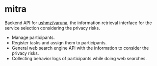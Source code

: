# mitra

Backend API for [ushmz/varuna](https://github.com/ushmz/varuna), the information retrieval interface for the service selection considering the privacy risks.

- Manage participants.
- Register tasks and assign them to participants.
- General web search engine API with the information to consider the privacy risks.
- Collecting behavior logs of participants while doing web searches.
